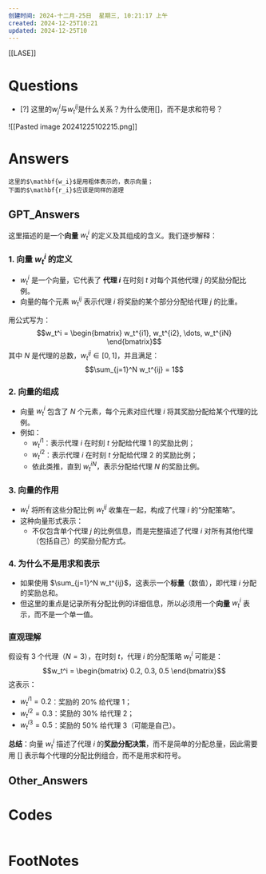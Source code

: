 ```yaml
---
创建时间: 2024-十二月-25日  星期三, 10:21:17 上午
created: 2024-12-25T10:21
updated: 2024-12-25T10
---
```

[[LASE]]

# Questions
- [?] 这里的$w^i_j$与$w_t^{ij}$是什么关系？为什么使用[]，而不是求和符号？


![[Pasted image 20241225102215.png]]

# Answers
```ad-important
这里的$\mathbf{w_i}$是用粗体表示的，表示向量；
下面的$\mathbf{r_i}$应该是同样的道理
```

## GPT_Answers
这里描述的是一个**向量** $w_t^i$ 的定义及其组成的含义。我们逐步解释：

### **1. 向量 $w_t^i$ 的定义**
- $w_t^i$ 是一个向量，它代表了 **代理 $i$** 在时刻 $t$ 对每个其他代理 $j$ 的奖励分配比例。
- 向量的每个元素 $w_t^{ij}$ 表示代理 $i$ 将奖励的某个部分分配给代理 $j$ 的比重。

用公式写为：
$$w_t^i = \begin{bmatrix} w_t^{i1}, w_t^{i2}, \dots, w_t^{iN} \end{bmatrix}$$
其中 $N$ 是代理的总数，$w_t^{ij} \in [0, 1]$，并且满足：
$$\sum_{j=1}^N w_t^{ij} = 1$$

### **2. 向量的组成**
- 向量 $w_t^i$ 包含了 $N$ 个元素，每个元素对应代理 $i$ 将其奖励分配给某个代理的比例。
- 例如：
  - $w_t^{i1}$：表示代理 $i$ 在时刻 $t$ 分配给代理 1 的奖励比例；
  - $w_t^{i2}$：表示代理 $i$ 在时刻 $t$ 分配给代理 2 的奖励比例；
  - 依此类推，直到 $w_t^{iN}$，表示分配给代理 $N$ 的奖励比例。

### **3. 向量的作用**
- $w_t^i$ 将所有这些分配比例 $w_t^{ij}$ 收集在一起，构成了代理 $i$ 的“分配策略”。
- 这种向量形式表示：
  - 不仅包含单个代理 $j$ 的比例信息，而是完整描述了代理 $i$ 对所有其他代理（包括自己）的奖励分配方式。

### **4. 为什么不是用求和表示**
- 如果使用 $\sum_{j=1}^N w_t^{ij}$，这表示一个**标量**（数值），即代理 $i$ 分配的奖励总和。
- 但这里的重点是记录所有分配比例的详细信息，所以必须用一个**向量** $w_t^i$ 表示，而不是一个单一值。

### **直观理解**
假设有 3 个代理（$N=3$），在时刻 $t$，代理 $i$ 的分配策略 $w_t^i$ 可能是：
$$w_t^i = \begin{bmatrix} 0.2, 0.3, 0.5 \end{bmatrix}$$
这表示：
- $w_t^{i1} = 0.2$：奖励的 20% 给代理 1；
- $w_t^{i2} = 0.3$：奖励的 30% 给代理 2；
- $w_t^{i3} = 0.5$：奖励的 50% 给代理 3（可能是自己）。

**总结**：向量 $w_t^i$ 描述了代理 $i$ 的**奖励分配决策**，而不是简单的分配总量，因此需要用 $[]$ 表示每个代理的分配比例组合，而不是用求和符号。

## Other_Answers


# Codes

```python

```


# FootNotes
